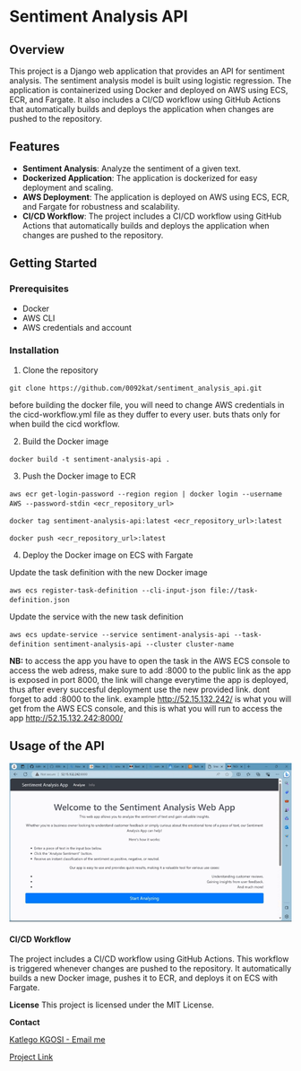# Sentiment Analysis API

## Overview
This project is a Django web application that provides an API for sentiment analysis. The sentiment analysis model is built using logistic regression. The application is containerized using Docker and deployed on AWS using ECS, ECR, and Fargate. It also includes a CI/CD workflow using GitHub Actions that automatically builds and deploys the application when changes are pushed to the repository.

## Features
- **Sentiment Analysis**: Analyze the sentiment of a given text.
- **Dockerized Application**: The application is dockerized for easy deployment and scaling.
- **AWS Deployment**: The application is deployed on AWS using ECS, ECR, and Fargate for robustness and scalability.
- **CI/CD Workflow**: The project includes a CI/CD workflow using GitHub Actions that automatically builds and deploys the application when changes are pushed to the repository.

## Getting Started

### Prerequisites
- Docker
- AWS CLI
- AWS credentials and account

### Installation
1. Clone the repository

`git clone https://github.com/0092kat/sentiment_analysis_api.git`

before building the docker file, you will need to change AWS credentials in the cicd-workflow.yml file as they duffer to every user. buts thats only for when build the cicd workflow.

2. Build the Docker image

`docker build -t sentiment-analysis-api . `

3. Push the Docker image to ECR

`aws ecr get-login-password --region region | docker login --username AWS --password-stdin <ecr_repository_url>` 

`docker tag sentiment-analysis-api:latest <ecr_repository_url>:latest`

`docker push <ecr_repository_url>:latest`

4. Deploy the Docker image on ECS with Fargate

Update the task definition with the new Docker image

`aws ecs register-task-definition --cli-input-json file://task-definition.json`

Update the service with the new task definition

`aws ecs update-service --service sentiment-analysis-api --task-definition sentiment-analysis-api --cluster cluster-name`

**NB:** to access the app you have to open the task in the AWS ECS console to access the web adress, make sure to add :8000 to the public link as the app is exposed in port 8000, the link will change everytime the app is deployed, thus after every succesful deployment use the new provided link. dont forget to add :8000 to the link. example http://52.15.132.242/ is what you will get from the AWS ECS console, and this is what you will run to access the app http://52.15.132.242:8000/ 

## Usage of the API

![Demo GIF](api-usage.gif)

#### CI/CD Workflow
The project includes a CI/CD workflow using GitHub Actions. This workflow is triggered whenever changes are pushed to the repository. It automatically builds a new Docker image, pushes it to ECR, and deploys it on ECS with Fargate.

**License**
This project is licensed under the MIT License.

**Contact**

[Katlego KGOSI - Email me](201802440@spu.ac.za)

[Project Link](https://github.com/0092kat/sentiment_analysis_api) 
